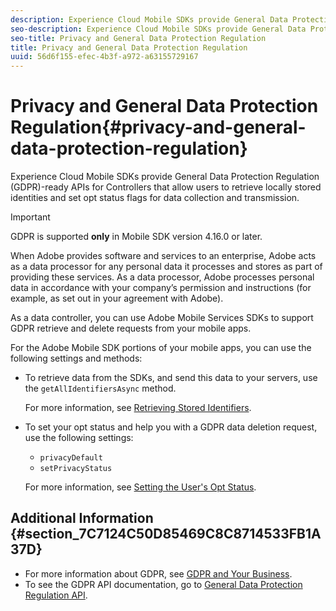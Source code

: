 ```yaml
---
description: Experience Cloud Mobile SDKs provide General Data Protection Regulation (GDPR)-ready APIs for Controllers that allow users to retrieve locally stored identities and set opt status flags for data collection and transmission.
seo-description: Experience Cloud Mobile SDKs provide General Data Protection Regulation (GDPR)-ready APIs for Controllers that allow users to retrieve locally stored identities and set opt status flags for data collection and transmission.
seo-title: Privacy and General Data Protection Regulation
title: Privacy and General Data Protection Regulation
uuid: 56d6f155-efec-4b3f-a972-a63155729167
---
```


# Privacy and General Data Protection Regulation{#privacy-and-general-data-protection-regulation}

Experience Cloud Mobile SDKs provide General Data Protection Regulation (GDPR)-ready APIs for Controllers that allow users to retrieve locally stored identities and set opt status flags for data collection and transmission.

>[!IMPORTANT]
>
>GDPR is supported **only** in Mobile SDK version 4.16.0 or later.

When Adobe provides software and services to an enterprise, Adobe acts as a data processor for any personal data it processes and stores as part of providing these services. As a data processor, Adobe processes personal data in accordance with your company’s permission and instructions (for example, as set out in your agreement with Adobe).

As a data controller, you can use Adobe Mobile Services SDKs to support GDPR retrieve and delete requests from your mobile apps.

For the Adobe Mobile SDK portions of your mobile apps, you can use the following settings and methods:

* To retrieve data from the SDKs, and send this data to your servers, use the `getAllIdentifiersAsync` method.

  For more information, see [Retrieving Stored Identifiers](../c-mob-privacy-gdpr-android/c-mob-gdpr-ret-stored-ids-android.md#concept_45DF30ADF75C497AA96A275C584A4118). 

* To set your opt status and help you with a GDPR data deletion request, use the following settings:

    * `privacyDefault` 
    * `setPrivacyStatus`

  For more information, see [Setting the User's Opt Status](../c-mob-privacy-gdpr-android/privacy.md#concept_BF4AFEA7801F42E4B2A638A755BF11D5).

## Additional Information {#section_7C7124C50D85469C8C8714533FB1A37D}

* For more information about GDPR, see [GDPR and Your Business](https://www.adobe.com/privacy/general-data-protection-regulation.html). 
* To see the GDPR API documentation, go to [General Data Protection Regulation API](https://adobe.io/apis/cloudplatform/gdpr.html).

